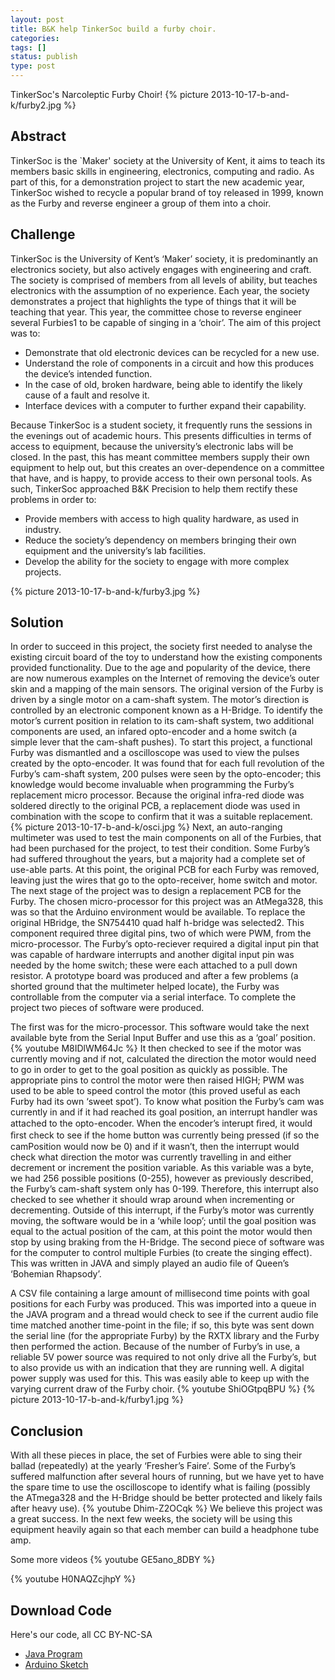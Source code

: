 ```yaml
---
layout: post
title: B&K help TinkerSoc build a furby choir.
categories:
tags: []
status: publish
type: post
---
```

TinkerSoc's Narcoleptic Furby Choir! 
{% picture 2013-10-17-b-and-k/furby2.jpg %}

## Abstract ##
TinkerSoc is the `Maker' society at the University of Kent, it aims to teach its members basic skills in engineering, electronics, computing and radio. As part of this, for a demonstration project to start the new academic year, TinkerSoc wished to recycle a popular brand of toy released in 1999, known as the Furby and reverse engineer a group of them into a choir. 

## Challenge ##
TinkerSoc is the University of Kent’s ‘Maker’ society, it is predominantly an electronics society, but also actively engages with engineering and craft. The society is comprised of members from all levels of ability, but teaches electronics with the assumption of no experience. Each year, the society demonstrates a project that highlights the type of things that it will be teaching that year. This year, the committee chose to reverse engineer several Furbies1 to be capable of singing in a ‘choir’.
The aim of this project was to: 

* Demonstrate that old electronic devices can be recycled for a new use.
* Understand the role of components in a circuit and how this produces the device’s intended function.
* In the case of old, broken hardware, being able to identify the likely cause of a fault and resolve it.
* Interface devices with a computer to further expand their capability.

Because TinkerSoc is a student society, it frequently runs the sessions in the evenings out of academic hours. This presents difficulties in terms of access to equipment, because the university’s electronic labs will be closed. In the past, this has meant committee members supply their own equipment to help out, but this creates an over-dependence on a committee that have, and is happy, to provide access to their own personal tools. As such, TinkerSoc approached B&K Precision to help them rectify these problems in order to: 

* Provide members with access to high quality hardware, as used in industry. 
* Reduce the society’s dependency on members bringing their own equipment and the university’s lab facilities. 
* Develop the ability for the society to engage with more complex projects. 

{% picture 2013-10-17-b-and-k/furby3.jpg %}

## Solution ##
In order to succeed in this project, the society first needed to analyse the existing circuit board of the toy to understand how the existing components provided functionality. Due to the age and popularity of the device, there are now numerous examples on the Internet of removing the device’s outer skin and a mapping of the main sensors. The original version of the Furby is driven by a single motor on a cam-shaft system. The motor’s direction is controlled by an electronic component known as a H-Bridge. To identify the motor’s current position in relation to its cam-shaft system, two additional components are used, an infared opto-encoder and a home switch (a simple lever that the cam-shaft pushes). To start this project, a functional Furby was dismantled and a oscilloscope was used to view the pulses created by the opto-encoder. It was found that for each full revolution of the Furby’s cam-shaft system, 200 pulses were seen by the opto-encoder; this knowledge would become invaluable when programming the Furby’s replacement micro processor. Because the original infra-red diode was soldered directly to the original PCB, a replacement diode was used in combination with the scope to confirm that it was a suitable replacement. 
{% picture 2013-10-17-b-and-k/osci.jpg %}
Next, an auto-ranging multimeter was used to test the main components on all of the Furbies, that had been purchased for the project, to test their condition. Some Furby’s had suffered throughout the years, but a majority had a complete set of use-able parts. At this point, the original PCB for each Furby was removed, leaving just the wires that go to the opto-receiver, home switch and motor. The next stage of the project was to design a replacement PCB for the Furby. The chosen micro-processor for this project was an AtMega328, this was so that the Arduino environment would be available. To replace the original HBridge, the SN754410 quad half h-bridge was selected2. This component required three digital pins, two of which were PWM, from the micro-processor. The Furby’s opto-reciever required a digital input pin that was capable of hardware interrupts and another digital input pin was needed by the home switch; these were each attached to a pull down resistor. A prototype board was produced and after a few problems (a shorted ground that the multimeter helped locate), the Furby was controllable from the computer via a serial interface. To complete the project two pieces of software were produced. 

The first was for the micro-processor. This software would take the next available byte from the Serial Input Buffer and use this as a ‘goal’ position.
{% youtube M8IDlWM64Jc %}
It then checked to see if the motor was currently moving and if not, calculated the direction the motor would need to go in order to get to the goal position as quickly as possible. The appropriate pins to control the motor were then raised HIGH; PWM was used to be able to speed control the motor (this proved useful as each Furby had its own ‘sweet spot’). To know what position the Furby’s cam was currently in and if it had reached its goal position, an interrupt handler was attached to the opto-encoder. When the encoder’s interupt ﬁred, it would ﬁrst check to see if the home button was currently being pressed (if so the camPosition would now be 0) and if it wasn’t, then the interrupt would check what direction the motor was currently travelling in and either decrement or increment the position variable. As this variable was a byte, we had 256 possible positions (0-255), however as previously described, the Furby’s cam-shaft system only has 0-199. Therefore, this interrupt also checked to see whether it should wrap around when incrementing or decrementing. Outside of this interrupt, if the Furby’s motor was currently moving, the software would be in a ‘while loop’; until the goal position was equal to the actual position of the cam, at this point the motor would then stop by using braking from the H-Bridge. The second piece of software was for the computer to control multiple Furbies (to create the singing effect). This was written in JAVA and simply played an audio file of Queen’s ‘Bohemian Rhapsody’. 

A CSV file containing a large amount of millisecond time points with goal positions for each Furby was produced.
This was imported into a queue in the JAVA program and a thread would check to see if the current audio file time matched another time-point in the file; if so, this byte was sent down the serial line (for the appropriate Furby) by the RXTX library and the Furby then performed the action. Because of the number of Furby’s in use, a reliable 5V power source was required to not only drive all the Furby’s, but to also provide us with an indication that they are running well. A digital power supply was used for this. This was easily able to keep up with the varying current draw of the Furby choir. 
{% youtube ShiOGtpqBPU %}
{% picture 2013-10-17-b-and-k/furby1.jpg %}


## Conclusion ##
With all these pieces in place, the set of Furbies were able to sing their ballad (repeatedly) at the yearly ‘Fresher’s Faire’. Some of the Furby’s suffered malfunction after several hours of running, but we have yet to have the spare time to use the oscilloscope to identify what is failing (possibly the ATmega328 and the H-Bridge should be better protected and likely fails after heavy use).
{% youtube Dhim-Z2OCqk %}
We believe this project was a great success. In the next few weeks, the society will be using this equipment heavily again so that each member can build a headphone tube amp.

Some more videos
{% youtube GE5ano_8DBY %}

{% youtube H0NAQZcjhpY %}

## Download Code ##
Here's our code, all CC BY-NC-SA

+ [Java Program]({{site.url}}/assets/downloads/furbies.zip)
+ [Arduino Sketch]({{site.url}}/assets/downloads/furby.ino)
